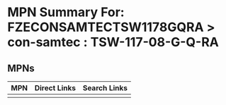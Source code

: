 



# MPN Summary For: FZECONSAMTECTSW1178GQRA > con-samtec : TSW-117-08-G-Q-RA

## MPNs
  

|MPN|Direct Links|Search Links|
| :--- | :--- | :--- |
||||
